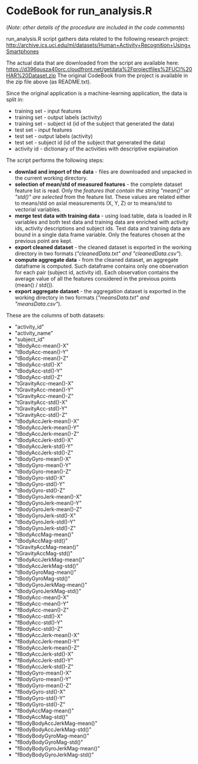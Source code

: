 CodeBook for run_analysis.R 
===========================

(*Note: other details of the procedure are included in the code comments*)

run_analysis.R script gathers data related to the following research project:
http://archive.ics.uci.edu/ml/datasets/Human+Activity+Recognition+Using+Smartphones

The actual data that are downloaded from the script are available here:
https://d396qusza40orc.cloudfront.net/getdata%2Fprojectfiles%2FUCI%20HAR%20Dataset.zip
The original CodeBook from the project is available in the zip file above (as README.txt).

Since the original application is a machine-learning application, the data is split in:
* training set - input features
* training set - output labels (activity)
* training set - subject id (id of the subject that generated the data)
* test set - input features
* test set - output labels (activity)
* test set - subject id (id of the subject that generated the data)
* activity id - dictionary of the activities with descriptive explaination

The script performs the following steps:
* **downlad and import of the data** - files are downloaded and unpacked in the current working directory.
* **selection of mean/std of measured features** - the complete dataset feature list is read. Only the *features that contain the string "mean()" or "std()" are selected* from the feature list. These values are related either to means/std on axial measurements (X, Y, Z) or to means/std to vectorial variables.
* **merge test data with training data** - using load.table, data is loaded in R variables and both test data and training data are enriched with activity ids, activity descriptions and subject ids. Test data and training data are bound in a single data frame variable. Only the features chosen at the previous point are kept.
* **export cleaned dataset** - the cleaned dataset is exported in the working directory in two formats (*"cleanedData.txt" and "cleanedData.csv"*).
* **compute aggregate data** - from the cleaned dataset, an aggregate dataframe is computed. Such dataframe contains only one observation for each pair (subject id, activity id). Each observation contains the average value of all the features considered in the previous points (mean() / std()).
* **export aggregate dataset** - the aggregation dataset is exported in the working directory in two formats (*"meansData.txt" and "meansData.csv"*).


These are the columns of both datasets:
* "activity_id"
* "activity_name"              
* "subject_id"
* "tBodyAcc-mean()-X"          
* "tBodyAcc-mean()-Y"
* "tBodyAcc-mean()-Z"          
* "tBodyAcc-std()-X"
* "tBodyAcc-std()-Y"           
* "tBodyAcc-std()-Z"
* "tGravityAcc-mean()-X"       
* "tGravityAcc-mean()-Y"
* "tGravityAcc-mean()-Z"       
* "tGravityAcc-std()-X"
* "tGravityAcc-std()-Y"        
* "tGravityAcc-std()-Z"
* "tBodyAccJerk-mean()-X"      
* "tBodyAccJerk-mean()-Y"
* "tBodyAccJerk-mean()-Z"      
* "tBodyAccJerk-std()-X"
* "tBodyAccJerk-std()-Y"       
* "tBodyAccJerk-std()-Z"
* "tBodyGyro-mean()-X"         
* "tBodyGyro-mean()-Y"
* "tBodyGyro-mean()-Z"         
* "tBodyGyro-std()-X"
* "tBodyGyro-std()-Y"          
* "tBodyGyro-std()-Z"
* "tBodyGyroJerk-mean()-X"     
* "tBodyGyroJerk-mean()-Y"
* "tBodyGyroJerk-mean()-Z"     
* "tBodyGyroJerk-std()-X"
* "tBodyGyroJerk-std()-Y"      
* "tBodyGyroJerk-std()-Z"
* "tBodyAccMag-mean()"         
* "tBodyAccMag-std()"
* "tGravityAccMag-mean()"      
* "tGravityAccMag-std()"
* "tBodyAccJerkMag-mean()"     
* "tBodyAccJerkMag-std()"
* "tBodyGyroMag-mean()"        
* "tBodyGyroMag-std()"
* "tBodyGyroJerkMag-mean()"
* "tBodyGyroJerkMag-std()"
* "fBodyAcc-mean()-X"          
* "fBodyAcc-mean()-Y"
* "fBodyAcc-mean()-Z"          
* "fBodyAcc-std()-X"
* "fBodyAcc-std()-Y"           
* "fBodyAcc-std()-Z"
* "fBodyAccJerk-mean()-X"      
* "fBodyAccJerk-mean()-Y"
* "fBodyAccJerk-mean()-Z"      
* "fBodyAccJerk-std()-X"
* "fBodyAccJerk-std()-Y"       
* "fBodyAccJerk-std()-Z"
* "fBodyGyro-mean()-X"         
* "fBodyGyro-mean()-Y"
* "fBodyGyro-mean()-Z"         
* "fBodyGyro-std()-X"
* "fBodyGyro-std()-Y"          
* "fBodyGyro-std()-Z"
* "fBodyAccMag-mean()"         
* "fBodyAccMag-std()"
* "fBodyBodyAccJerkMag-mean()" 
* "fBodyBodyAccJerkMag-std()"
* "fBodyBodyGyroMag-mean()"    
* "fBodyBodyGyroMag-std()"
* "fBodyBodyGyroJerkMag-mean()"
* "fBodyBodyGyroJerkMag-std()" 
